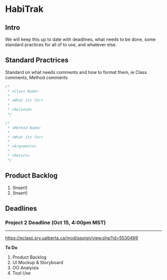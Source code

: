 # HabiTrak

## Intro

We will keep this up to date with deadlines, what needs to be done, some standard practices for all of to use, and whatever else.
  
## Standard Practrices
  
Standard on what needs comments and how to format them, ie Class comments, Method comments
  
  ```java
  /*
   * <Class Name>
   *
   * <What its for>
   *
   * <Related>
   */
  ```
  
  
  ```java
  /*
   * <Method Name>
   *
   * <What its for>
   *
   * <Arguments>
   *
   * <Return>
   */
  ```
  
## Product Backlog

1) (Insert)
2) (Insert)

## Deadlines

### Project 2 Deadline (Oct 15, 4:00pm MST)
---
https://eclass.srv.ualberta.ca/mod/assign/view.php?id=5530499


**To Do**

1) Product Backlog
2) UI Mockup & Storyboard
3) OO Analyisis
4) Tool Use
